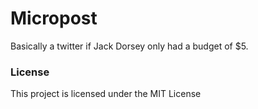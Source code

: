 # Micropost
Basically a twitter if Jack Dorsey only had a budget of $5.

### License

This project is licensed under the MIT License
